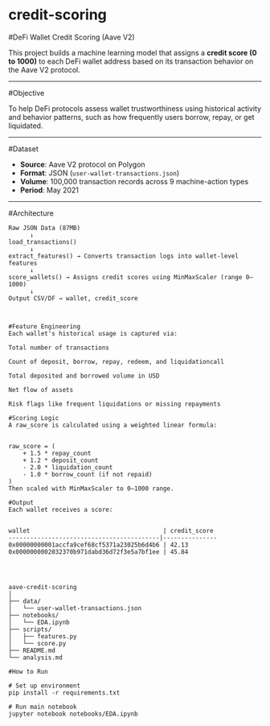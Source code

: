 # credit-scoring
#DeFi Wallet Credit Scoring (Aave V2)

This project builds a machine learning model that assigns a **credit score (0 to 1000)** to each DeFi wallet address based on its transaction behavior on the Aave V2 protocol.

---

#Objective

To help DeFi protocols assess wallet trustworthiness using historical activity and behavior patterns, such as how frequently users borrow, repay, or get liquidated.

---

#Dataset

- **Source**: Aave V2 protocol on Polygon
- **Format**: JSON (`user-wallet-transactions.json`)
- **Volume**: 100,000 transaction records across 9 machine-action types
- **Period**: May 2021

---

#Architecture

```text
Raw JSON Data (87MB)
      ↓
load_transactions()
      ↓
extract_features() → Converts transaction logs into wallet-level features
      ↓
score_wallets() → Assigns credit scores using MinMaxScaler (range 0–1000)
      ↓
Output CSV/DF → wallet, credit_score



#Feature Engineering
Each wallet's historical usage is captured via:

Total number of transactions

Count of deposit, borrow, repay, redeem, and liquidationcall

Total deposited and borrowed volume in USD

Net flow of assets

Risk flags like frequent liquidations or missing repayments

#Scoring Logic
A raw_score is calculated using a weighted linear formula:


raw_score = (
    + 1.5 * repay_count
    + 1.2 * deposit_count
    - 2.0 * liquidation_count
    - 1.0 * borrow_count (if not repaid)
)
Then scaled with MinMaxScaler to 0–1000 range.

#Output
Each wallet receives a score:


wallet                                     | credit_score
------------------------------------------|---------------
0x00000000001accfa9cef68cf5371a23025b6d4b6 | 42.13
0x0000000002032370b971dabd36d72f3e5a7bf1ee | 45.84




aave-credit-scoring
│
├── data/
│   └── user-wallet-transactions.json
├── notebooks/
│   └── EDA.ipynb
├── scripts/
│   ├── features.py
│   └── score.py
├── README.md
└── analysis.md

#How to Run

# Set up environment
pip install -r requirements.txt

# Run main notebook
jupyter notebook notebooks/EDA.ipynb
